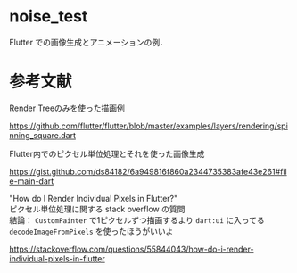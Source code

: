 # noise_test

Flutter での画像生成とアニメーションの例．

# 参考文献

Render Treeのみを使った描画例

https://github.com/flutter/flutter/blob/master/examples/layers/rendering/spinning_square.dart

Flutter内でのピクセル単位処理とそれを使った画像生成

https://gist.github.com/ds84182/6a949816f860a2344735383afe43e261#file-main-dart

"How do I Render Individual Pixels in Flutter?"  
ピクセル単位処理に関する stack overflow の質問  
結論： `CustomPainter` で1ピクセルずつ描画するより `dart:ui` に入ってる `decodeImageFromPixels` を使ったほうがいいよ

https://stackoverflow.com/questions/55844043/how-do-i-render-individual-pixels-in-flutter

